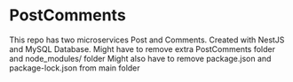 # PostComments
This repo has two microservices Post and Comments. Created with NestJS and MySQL Database.
Might have to remove extra PostComments folder and node_modules/ folder
Might also have to remove package.json and package-lock.json from main folder
